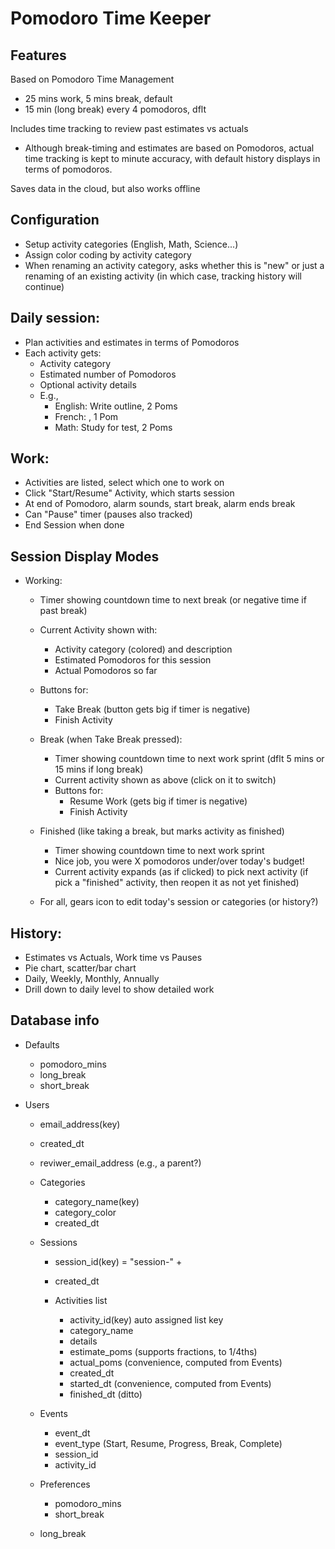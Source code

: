 # Pomodoro Time Keeper

## Features

Based on Pomodoro Time Management

* 25 mins work, 5 mins break, default
* 15 min (long break) every 4 pomodoros, dflt

Includes time tracking to review past estimates vs actuals

* Although break-timing and estimates are based on Pomodoros, actual
  time tracking is kept to minute accuracy, with default history
  displays in terms of pomodoros.

Saves data in the cloud, but also works offline

## Configuration

* Setup activity categories (English, Math, Science...)
* Assign color coding by activity category
* When renaming an activity category, asks whether this is "new" or just a renaming
  of an existing activity (in which case, tracking history will continue)

## Daily session:

* Plan activities and estimates in terms of Pomodoros
* Each activity gets:
  * Activity category
  * Estimated number of Pomodoros
  *  Optional activity details
  * E.g.,
      * English: Write outline, 2 Poms
      * French: <no details>, 1 Pom
      * Math: Study for test, 2 Poms

## Work:

* Activities are listed, select which one to work on
* Click "Start/Resume" Activity, which starts session
* At end of Pomodoro, alarm sounds, start break, alarm ends break
* Can "Pause" timer (pauses also tracked)
* End Session when done

## Session Display Modes

* Working:
  *  Timer showing countdown time to next break (or negative time if past break)
  *  Current Activity shown with:
      * Activity category (colored) and description
      * Estimated Pomodoros for this session
      * Actual Pomodoros so far
  * Buttons for:
      * Take Break (button gets big if timer is negative)
      * Finish Activity
  * Break (when Take Break pressed):
      * Timer showing countdown time to next work sprint (dflt 5 mins or 15 mins if long break)
      * Current activity shown as above (click on it to switch)
      * Buttons for:
          * Resume Work (gets big if timer is negative)
          * Finish Activity
  * Finished (like taking a break, but marks activity as finished)
      * Timer showing countdown time to next work sprint
      * Nice job, you were X pomodoros under/over today's budget!
    * Current activity expands (as if clicked) to pick next activity (if pick
      a "finished" activity, then reopen it as not yet finished)

  * For all, gears icon to edit today's session or categories (or history?)

## History:
* Estimates vs Actuals, Work time vs Pauses
* Pie chart, scatter/bar chart
* Daily, Weekly, Monthly, Annually
* Drill down to daily level to show detailed work

## Database info

* Defaults
    * pomodoro_mins 
    * long_break
    * short_break

* Users
    * email_address(key)
    * created_dt
    * reviwer_email_address  (e.g., a parent?)

    * Categories
        * category_name(key)
        * category_color
        * created_dt

    * Sessions
        * session_id(key) = "session-" + <datetime>
        * created_dt

        * Activities list
            * activity_id(key)  auto assigned list key
            * category_name
            * details
            * estimate_poms (supports fractions, to 1/4ths)
            * actual_poms (convenience, computed from Events)
            * created_dt
            * started_dt  (convenience, computed from Events)
            * finished_dt (ditto)

    * Events
        * event_dt
        * event_type (Start, Resume, Progress, Break, Complete)
        * session_id
        * activity_id

    * Preferences
        * pomodoro_mins
        * short_break
	* long_break 
